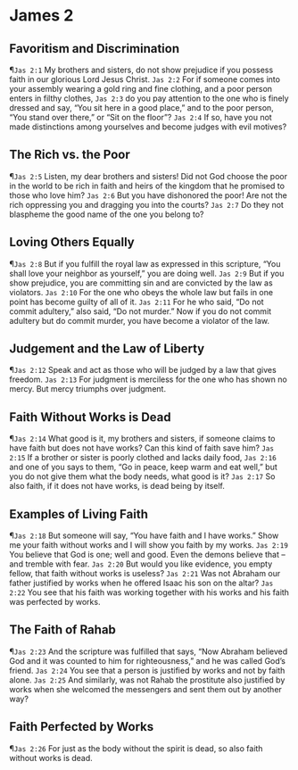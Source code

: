 # James 2

## Favoritism and Discrimination
¶`Jas 2:1` My brothers and sisters, do not show prejudice if you possess faith in our glorious Lord Jesus Christ.
`Jas 2:2` For if someone comes into your assembly wearing a gold ring and fine clothing, and a poor person enters in filthy clothes,
`Jas 2:3` do you pay attention to the one who is finely dressed and say, “You sit here in a good place,” and to the poor person, “You stand over there,” or “Sit on the floor”?
`Jas 2:4` If so, have you not made distinctions among yourselves and become judges with evil motives?

## The Rich vs. the Poor
¶`Jas 2:5` Listen, my dear brothers and sisters! Did not God choose the poor in the world to be rich in faith and heirs of the kingdom that he promised to those who love him?
`Jas 2:6` But you have dishonored the poor! Are not the rich oppressing you and dragging you into the courts?
`Jas 2:7` Do they not blaspheme the good name of the one you belong to?

## Loving Others Equally
¶`Jas 2:8` But if you fulfill the royal law as expressed in this scripture, “You shall love your neighbor as yourself,” you are doing well.
`Jas 2:9` But if you show prejudice, you are committing sin and are convicted by the law as violators.
`Jas 2:10` For the one who obeys the whole law but fails in one point has become guilty of all of it.
`Jas 2:11` For he who said, “Do not commit adultery,” also said, “Do not murder.” Now if you do not commit adultery but do commit murder, you have become a violator of the law.

## Judgement and the Law of Liberty
¶`Jas 2:12` Speak and act as those who will be judged by a law that gives freedom.
`Jas 2:13` For judgment is merciless for the one who has shown no mercy. But mercy triumphs over judgment.

## Faith Without Works is Dead
¶`Jas 2:14` What good is it, my brothers and sisters, if someone claims to have faith but does not have works? Can this kind of faith save him?
`Jas 2:15` If a brother or sister is poorly clothed and lacks daily food,
`Jas 2:16` and one of you says to them, “Go in peace, keep warm and eat well,” but you do not give them what the body needs, what good is it?
`Jas 2:17` So also faith, if it does not have works, is dead being by itself.

## Examples of Living Faith
¶`Jas 2:18` But someone will say, “You have faith and I have works.” Show me your faith without works and I will show you faith by my works.
`Jas 2:19` You believe that God is one; well and good. Even the demons believe that – and tremble with fear.
`Jas 2:20` But would you like evidence, you empty fellow, that faith without works is useless?
`Jas 2:21` Was not Abraham our father justified by works when he offered Isaac his son on the altar?
`Jas 2:22` You see that his faith was working together with his works and his faith was perfected by works.

## The Faith of Rahab
¶`Jas 2:23` And the scripture was fulfilled that says, “Now Abraham believed God and it was counted to him for righteousness,” and he was called God’s friend.
`Jas 2:24` You see that a person is justified by works and not by faith alone.
`Jas 2:25` And similarly, was not Rahab the prostitute also justified by works when she welcomed the messengers and sent them out by another way?

## Faith Perfected by Works
¶`Jas 2:26` For just as the body without the spirit is dead, so also faith without works is dead.
